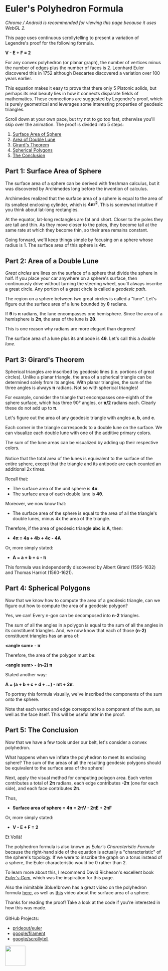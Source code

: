 # Euler's Polyhedron Formula

*Chrome / Android is recommended for viewing this page because it uses WebGL 2.*

<div class="intro">

This page uses continuous scrollytelling to present a variation of Legendre's proof for the following formula.

**V - E + F = 2**

For any convex polyhedron (or planar graph), the number of vertices minus the number of edges plus the number of faces
is 2. Leonhard Euler discovered this in 1752 although Descartes discovered a variation over 100 years earlier.

This equation makes it easy to prove that there only 5 Platonic solids, but perhaps its real beauty lies in how it
connects disparate fields of mathematics. These connections are suggested by Legendre's proof, which is purely
geometrical and leverages some interesting properties of geodesic triangles.

Scroll down at your own pace, but try not to go too fast, otherwise you'll skip over the animation. The proof is divided
into 5 steps:

1. [Surface Area of Sphere](#h0)
1. [Area of Double Lune](#h1)
1. [Girard's Theorem](#h2)
1. [Spherical Polygons](#h3)
1. [The Conclusion](#h4)

</div>

<div class="chart constrain">
    <div>
        <canvas id="canvas3d"></canvas>
        <canvas id="canvas2d"></canvas>
    </div>
</div>

## Part 1: Surface Area of Sphere

The surface area of a sphere can be derived with freshman calculus, but it was discovered by Archimedes long before the
invention of calculus.

Archimedes realized that the surface area of a sphere is equal to the area of its smallest enclosing cylinder, which is
**4πr<sup>2</sup>**. This is somewhat intuitive if you think about lat-long rectangles.

At the equator, lat-long rectangles are fat and short. Closer to the poles they are tall and thin. As they move closer
to the poles, they become tall at the same rate at which they become thin, so their area remains constant.

Going forward, we'll keep things simple by focusing on a sphere whose radius is 1. The surface area of this sphere is
**4π**.

## Part 2: Area of a Double Lune

*Great circles* are lines on the surface of a sphere that divide the sphere in half. If you place your car anywhere on a
sphere's surface, then continuously drive without turning the steering wheel, you'll always inscribe a great circle. Any
portion of a great circle is called a *geodesic path*.

The region on a sphere between two great circles is called a "lune". Let's figure out the surface area of a lune bounded
by **θ** radians.

If **θ** is **π** radians, the lune encompasses one hemisphere. Since the area of a hemisphere is **2π**, the area of
the lune is **2θ**.

This is one reason why radians are more elegant than degrees!

The surface area of a lune plus its antipode is **4θ**. Let's call this a *double lune*.

## Part 3: Girard's Theorem

Spherical triangles are inscribed by geodesic lines (i.e. portions of great circles). Unlike a planar triangle, the area
of a spherical triangle can be determined solely from its angles. With planar triangles, the sum of the three angles is
always **π** radians. Not so with spherical triangles!

For example, consider the triangle that encompasses one-eighth of the sphere surface, which has three 90° angles, or
**π/2** radians each. Clearly these do not add up to **π**.

Let's figure out the area of any geodesic triangle with angles **a**, **b**, and **c**.

Each corner in the triangle corresponds to a double lune on the surface. We can visualize each double lune with one of
the additive primary colors.

The sum of the lune areas can be visualized by adding up their respective colors.
<br><br>
Notice that the total area of the lunes is equivalent to the surface of the entire sphere, except that the triangle and
its antipode are each counted an additional 2x times.

<segment>

Recall that:
- The surface area of the unit sphere is **4π**.
- The surface area of each double lune is **4θ**.

Moreover, we now know that:
- The surface area of the sphere is equal to the area of all the triangle's double lunes, minus 4x the area of the
  triangle.

Therefore, if the area of geodesic triangle **abc** is **A**, then:
- **4π = 4a + 4b + 4c - 4A**

Or, more simply stated:
- **A = a + b + c - π**

This formula was independently discovered by Albert Girard (1595-1632) and Thomas Harriot (1560-1621).

</segment>

## Part 4: Spherical Polygons

Now that we know how to compute the area of a geodesic triangle, can we figure out how to compute
the area of a geodesic polygon?

Yes, we can! Every n-gon can be decomposed into **n-2** triangles.

<segment>

The sum of all the angles in a polygon is equal to the sum of all the angles in its constituent triangles. And,
we now know that each of those **(n-2)** constituent triangles has an area of:

**&lt;angle sum&gt; - π**

Therefore, the area of the polygon must be:

**&lt;angle sum&gt; - (n-2) π**

</segment>

<segment>

Stated another way:

**A = (a + b + c + d + ...) - nπ + 2π**.

To portray this formula visually, we've inscribed the components of the sum onto the sphere.

Note that each vertex and edge correspond to a component of the sum, as well as the face itself. This will be useful
later in the proof.

</segment>

## Part 5: The Conclusion

Now that we have a few tools under our belt, let's consider a convex polyhedron.

What happens when we inflate the polyhedron to meet its enclosing sphere? The sum of the areas of all the resulting
geodesic polygons should be equivalent to the surface area of the sphere!

Next, apply the visual method for computing polygon area. Each vertex contributes a total of **2π** radians, each edge
contributes **-2π** (one for each side), and each face contributes **2π**.

<segment>

Thus,
- **Surface area of sphere = 4π = 2πV - 2πE + 2πF**

Or, more simply stated:
- **V - E + F = 2**

Et Voilà!

</segment>

<segment>

The polyhedron formula is also known as *Euler's Characteristic Formula* because the right-hand side of the equation is
actually a "characteristic" of the sphere's topology. If we were to inscribe the graph on a torus instead of a sphere,
the Euler characteristic would be 0 rather than 2.

To learn more about this, I recommend David Richeson's excellent book [*Euler's Gem*][1], which was the inspiration for
this page.

Also the inimitable 3blue1brown has a great video on the polyhedron formula [here][2], as well as [this][3] video about
the surface area of a sphere.

</segment>

<segment>

Thanks for reading the proof! Take a look at the code if you're interested in how this was made.
<br>
<br>
GitHub Projects:
 - <a href="https://github.com/prideout/euler">prideout/euler</a>
 - <a href="https://github.com/google/filament">google/filament</a>
 - <a href="https://github.com/google/scrollytell">google/scrollytell</a>

<a href="https://prideout.net">
<img src="https://prideout.net/assets/PublishedLogo.svg" style="height:64px">
</a>

</segment>

[1]: https://www.amazon.com/Eulers-Gem-Polyhedron-Formula-Topology/dp/0691154570
[2]: https://www.youtube.com/watch?v=-9OUyo8NFZg
[3]: https://www.youtube.com/watch?v=GNcFjFmqEc8
